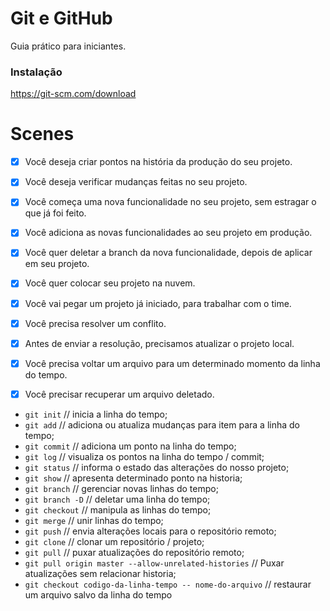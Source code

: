 # Git e GitHub

Guia prático para iniciantes.

### Instalação

https://git-scm.com/download

# Scenes

- [x] Você deseja criar pontos na história da produção do seu projeto.
- [x] Você deseja verificar mudanças feitas no seu projeto.

- [x] Você começa uma nova funcionalidade no seu projeto, sem estragar o que já foi feito.
- [x] Você adiciona as novas funcionalidades ao seu projeto em produção.
- [x] Você quer deletar a branch da nova funcionalidade, depois de aplicar em seu projeto.

- [x] Você quer colocar seu projeto na nuvem.

- [x] Você vai pegar um projeto já iniciado, para trabalhar com o time.
- [x] Você precisa resolver um conflito.
- [x] Antes de enviar a resolução, precisamos atualizar o projeto local.

- [x] Você precisa voltar um arquivo para um determinado momento da linha do tempo.
- [x] Você precisar recuperar um arquivo deletado.

* `git init` // inicia a linha do tempo;
* `git add` // adiciona ou atualiza mudanças para item para a linha do tempo;
* `git commit` // adiciona um ponto na linha do tempo;
* `git log` // visualiza os pontos na linha do tempo / commit;
* `git status` // informa o estado das alterações do nosso projeto;
* `git show` // apresenta determinado ponto na historia;
* `git branch` // gerenciar novas linhas do tempo;
* `git branch -D` // deletar uma linha do tempo;
* `git checkout` // manipula as linhas do tempo;
* `git merge` // unir linhas do tempo;
* `git push` // envia alterações locais para o repositório remoto;
* `git clone` // clonar um repositório / projeto;
* `git pull` // puxar atualizações do repositório remoto;
* `git pull origin master --allow-unrelated-histories` // Puxar atualizações sem relacionar historia;
* `git checkout codigo-da-linha-tempo -- nome-do-arquivo` // restaurar um arquivo salvo da linha do tempo